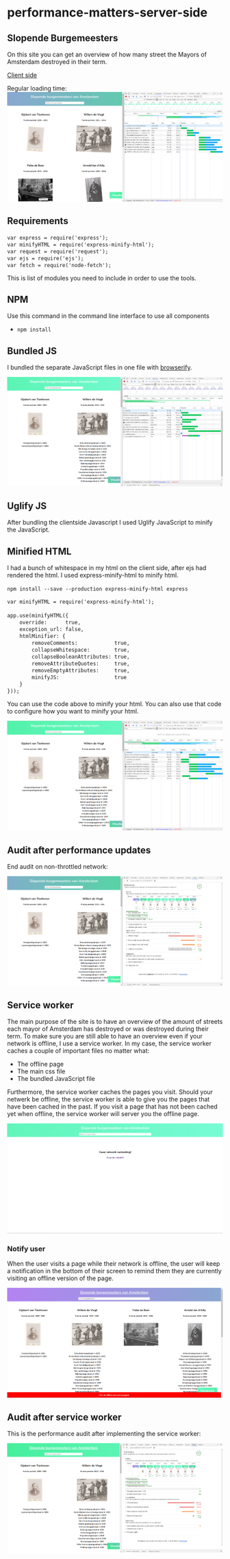 # performance-matters-server-side

## Slopende Burgemeesters

On this site you can get an overview of how many street the Mayors of Amsterdam destroyed in their term.

[Client side](https://robinfrugte97.github.io/project1-quick-hack-prototype/)


Regular loading time: 
![](https://github.com/RobinFrugte97/performance-matters-server-side/blob/master/screenshots/client-side.png)


## Requirements

```
var express = require('express');
var minifyHTML = require('express-minify-html');
var request = require('request');
var ejs = require('ejs');
var fetch = require('node-fetch');
```
This is list of modules you need to include in order to use the tools.

## NPM

Use this command in the command line interface to use all components

- `npm install`


## Bundled JS

I bundled the separate JavaScript files in one file with [browserify](http://browserify.org/).

![](https://github.com/RobinFrugte97/performance-matters-server-side/blob/master/screenshots/bundledjs.png)

## Uglify JS

After bundling the clientside Javascript I used Uglify JavaScript to minify the JavaScript.


## Minified HTML

I had a bunch of whitespace in my html on the client side, after ejs had rendered the html.
I used express-minify-html to minify html.

`npm install --save --production express-minify-html express`

```
var minifyHTML = require('express-minify-html');
 
app.use(minifyHTML({
    override:      true,
    exception_url: false,
    htmlMinifier: {
        removeComments:            true,
        collapseWhitespace:        true,
        collapseBooleanAttributes: true,
        removeAttributeQuotes:     true,
        removeEmptyAttributes:     true,
        minifyJS:                  true
    }
}));
```

You can use the code above to minify your html. You can also use that code to configure how you want to minify your html.

![](https://github.com/RobinFrugte97/performance-matters-server-side/blob/master/screenshots/somewhitespaceremoved.png)


## Audit after performance updates

End audit on non-throttled network:

![](https://github.com/RobinFrugte97/performance-matters-server-side/blob/master/screenshots/audit.png)


## Service worker

The main purpose of the site is to have an overview of the amount of streets each mayor of Amsterdam has destroyed or was destroyed during their term. To make sure you are still able to have an overview even if your network is offline, I use a service worker.
In my case, the service worker caches a couple of important files no matter what:
- The offline page
- The main css file
- The bundled JavaScript file

Furthermore, the service worker caches the pages you visit. Should your netwerk be offline, the service worker is able to give you the pages that have been cached in the past. If you visit a page that has not been cached yet when offline, the service worker will server you the offline page.

![offlinepage](https://github.com/RobinFrugte97/performance-matters-server-side/blob/master/screenshots/offlinepage.png)

### Notify user

When the user visits a page while their network is offline, the user will keep a notification in the bottom of their screen to remind them they are currently visiting an offline version of the page.

![offlinenotification](https://github.com/RobinFrugte97/performance-matters-server-side/blob/master/screenshots/offlinenotification.png)

## Audit after service worker

This is the performance audit after implementing the service worker:

![newAudit](https://github.com/RobinFrugte97/performance-matters-server-side/blob/master/screenshots/newaudit.png)


